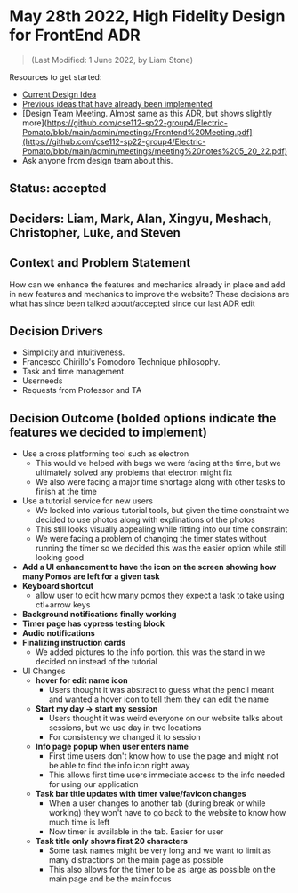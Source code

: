 # May 28th 2022, High Fidelity Design for FrontEnd ADR
> (Last Modified: 1 June 2022, by Liam Stone)

Resources to get started:

- [Current Design Idea](https://www.figma.com/file/0xkjAbdUK1WsQjAqwKRYTc/Electric-Pomato-Prototype?node-id=0%3A1)
- [Previous ideas that have already been implemented](https://github.com/cse112-sp22-group4/Electric-Pomato/blob/main/specs/adrs/Sprint2-ADRs.md)
- [Design Team Meeting. Almost same as this ADR, but shows slightly more](https://github.com/cse112-sp22-group4/Electric-Pomato/blob/main/admin/meetings/Frontend%20Meeting.pdf](https://github.com/cse112-sp22-group4/Electric-Pomato/blob/main/admin/meetings/meeting%20notes%205_20_22.pdf)
- Ask anyone from design team about this.

## Status: accepted

## Deciders: Liam, Mark, Alan, Xingyu, Meshach, Christopher, Luke, and Steven

## Context and Problem Statement

How can we enhance the features and mechanics already in place and add in new features and mechanics to improve the website? These decisions are what has since been talked about/accepted since our last ADR edit

## Decision Drivers

- Simplicity and intuitiveness.
- Francesco Chirillo's Pomodoro Technique philosophy.
- Task and time management.
- Userneeds
- Requests from Professor and TA

## Decision Outcome (bolded options indicate the features we decided to implement)

  - Use a cross platforming tool such as electron
    - This would've helped with bugs we were facing at the time, but we ultimately solved any problems that electron might fix
    - We also were facing a major time shortage along with other tasks to finish at the time
  - Use a tutorial service for new users
    - We looked into various tutorial tools, but given the time constraint we decided to use photos along with explinations of the photos
    - This still looks visually appealing while fitting into our time constraint
    - We were facing a problem of changing the timer states without running the timer so we decided this was the easier option while still looking good
  - __Add a UI enhancement to have the icon on the screen showing how many Pomos are left for a given task__	
  - __Keyboard shortcut__
    - allow user to edit how many pomos they expect a task to take using ctl+arrow keys
  - __Background notifications finally working__			
  - __Timer page has cypress testing block__
  - __Audio notifications__				
  - __Finalizing instruction cards__	
    - We added pictures to the info portion. this was the stand in we decided on instead of the tutorial	
  - UI Changes
    - __hover for edit name icon__
      - Users thought it was abstract to guess what the pencil meant and wanted a hover icon to tell them they can edit the name
    - __Start my day → start my session__
      - Users thought it was weird everyone on our website talks about sessions, but we use day in two locations
      - For consistency we changed it to session
    - __Info page popup when user enters name__
      - First time users don't know how to use the page and might not be able to find the info icon right away
      - This allows first time users immediate access to the info needed for using our application	 			
    - __Task bar title updates with timer value/favicon changes__
      - When a user changes to another tab (during break or while working) they won't have to go back to the website to know how much time is left
      - Now timer is available in the tab. Easier for user	
    - __Task title only shows first 20 characters__
      - Some task names might be very long and we want to limit as many distractions on the main page as possible
      - This also allows for the timer to be as large as possible on the main page and be the main focus
 
